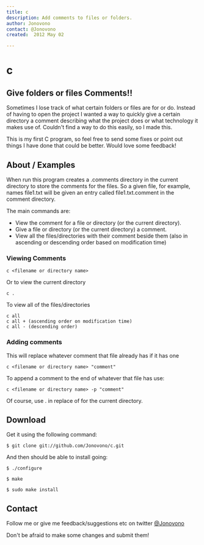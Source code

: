 ```yaml
---
title: c
description: Add comments to files or folders.
author: Jonovono
contact: @Jonovono
created:  2012 May 02

---
```


c
=========

## Give folders or files Comments!!
Sometimes I lose track of what certain folders or files are for or do. Instead of having to open the project I wanted a way to quickly give a certain directory a comment describing what the project does or what technology it makes use of. Couldn't find a way to do this easily, so I made this.

This is my first C program, so feel free to send some fixes or point out things I have done that could be better. Would love some feedback!

## About / Examples
When run this program creates a .comments directory in the current directory to store the comments for the files. So a given file, for example, names file1.txt will be given an entry called file1.txt.comment in the comment directory.

The main commands are:

* View the comment for a file or directory (or the current directory).
* Give a file or directory (or the current directory) a comment.
* View all the files/directories with their comment beside them (also in ascending or descending order based on modification time)

### Viewing Comments

    c <filename or directory name>

Or to view the current directory

    c .

To view all of the files/directories

    c all
	c all + (ascending order on modification time)
	c all - (descending order)
	
### Adding comments

This will replace whatever comment that file already has if it has one
    
	c <filename or directory name> "comment"
	
To append a comment to the end of whatever that file has use:

    c <filename or directory name> -p "comment"

Of course, use . in replace of <filename> for the current directory.
	
	
## Download
Get it using the following command:

    $ git clone git://github.com/Jonovono/c.git

And then should be able to install going:

	$ ./configure
	
	$ make
	
	$ sudo make install
	
## Contact
Follow me or give me feedback/suggestions etc on twitter [@Jonovono](https://twitter.com/#!/jonovono)

Don't be afraid to make some changes and submit them!
	

	